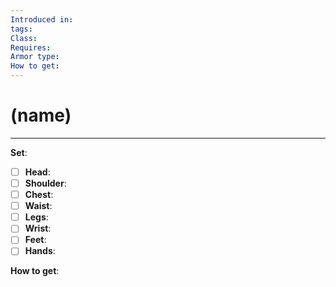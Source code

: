 ```yaml
---
Introduced in: 
tags: 
Class: 
Requires: 
Armor type: 
How to get:
---
```

# (name)
---

**Set**:
- [ ] **Head**:
- [ ] **Shoulder**:
- [ ] **Chest**:
- [ ] **Waist**:
- [ ] **Legs**:
- [ ] **Wrist**:
- [ ] **Feet**:
- [ ] **Hands**:

**How to get**: